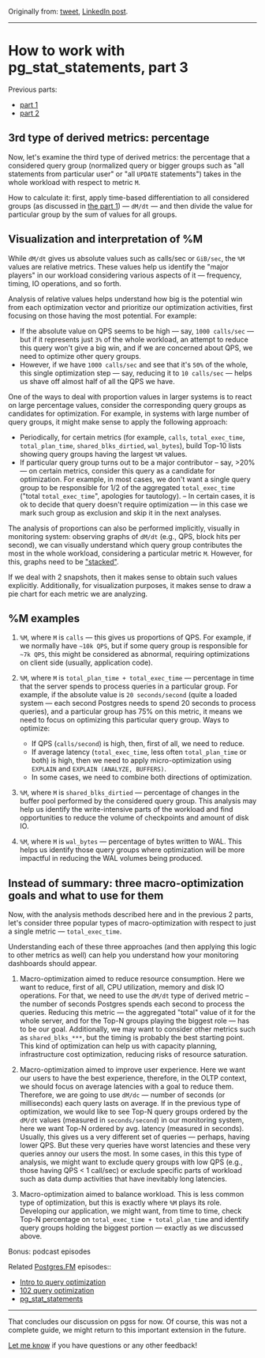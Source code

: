 Originally from: [tweet](https://twitter.com/samokhvalov/status/1709069225762095258), [LinkedIn post](...). 

---

# How to work with pg_stat_statements, part 3
Previous parts:
- [part 1](./0005_pg_stat_statements_part_1.md)
- [part 2](./0006_pg_stat_statements_part_2.md)

## 3rd type of derived metrics: percentage
Now, let's examine the third type of derived metrics: the percentage that a considered query group (normalized query or bigger groups such as "all statements from particular user" or "all `UPDATE` statements") takes in the whole workload with respect to metric `M`.

How to calculate it: first, apply time-based differentiation to all considered groups (as discussed in [the part 1](././0005_pg_stat_statements_part_1.md)) — `dM/dt` — and then divide the value for particular group by the sum of values for all groups.

## Visualization and interpretation of %M

While `dM/dt` gives us absolute values such as calls/sec or `GiB/sec`, the `%M` values are relative metrics. These values help us identify the "major players" in our workload considering various aspects of it — frequency, timing, IO operations, and so forth.

Analysis of relative values helps understand how big is the potential win from each optimization vector and prioritize our optimization activities, first focusing on those having the most potential. For example:
- If the absolute value on QPS seems to be high — say, `1000 calls/sec` — but if it represents just `3%` of the whole workload, an attempt to reduce this query won't give a big win, and if we are concerned about QPS, we need to optimize other query groups.
- However,  if we have `1000 calls/sec` and see that it's `50%` of the whole, this single optimization step — say, reducing it to `10 calls/sec` — helps us shave off almost half of all the QPS we have.

One of the ways to deal with proportion values in larger systems is to react on large percentage values, consider the corresponding query groups as candidates for optimization. For example, in systems with large number of query groups, it might make sense to apply the following approach:
- Periodically, for certain metrics (for example, `calls`, `total_exec_time`, `total_plan_time`, `shared_blks_dirtied`, `wal_bytes`), build Top-10 lists showing query groups having the largest `%M` values. 
- If particular query group turns out to be a major contributor – say, >20% — on certain metrics, consider this query as a candidate for optimization. For example, in most cases, we don't want a single query group to be responsible for 1/2 of the aggregated `total_exec_time` ("total `total_exec_time`", apologies for tautology).
– In certain cases, it is ok to decide that query doesn't require optimization — in this case we mark such group as exclusion and skip it in the next analyses.

The analysis of proportions can also be performed implicitly, visually in monitoring system: observing graphs of `dM/dt` (e.g., QPS, block hits per second), we can visually understand which query group contributes the most in the whole workload, considering a particular metric `M`. However, for this, graphs need to be ["stacked"](https://en.wikipedia.org/wiki/Bar_chart#Grouped_.28clustered.29_and_stacked).

If we deal with 2 snapshots, then it makes sense to obtain such values explicitly. Additionally, for visualization purposes, it makes sense to draw a pie chart for each metric we are analyzing.

## %M examples
1. `%M`, where `M` is `calls` — this gives us proportions of QPS. For example, if we normally have `~10k QPS`, but if some query group is responsible for `~7k QPS`, this might be considered as abnormal, requiring optimizations on client side (usually, application code).

2. `%M`, where `M` is `total_plan_time + total_exec_time` — percentage in time that the server spends to process queries in a particular group. For example, if the absolute value is `20 seconds/second` (quite a loaded system — each second Postgres needs to spend 20 seconds to process queries), and a particular group has 75% on this metric, it means we need to focus on optimizing this particular query group. Ways to optimize:
    - If QPS (`calls/second`) is high, then, first of all, we need to reduce. 
    - If average latency (`total_exec_time`, less often `total_plan_time` or both) is high, then we need to apply micro-optimization using `EXPLAIN` and `EXPLAIN (ANALYZE, BUFFERS)`.
    - In some cases, we need to combine both directions of optimization.

3. `%M`, where `M` is `shared_blks_dirtied` — percentage of changes in the buffer pool performed by the considered query group. This analysis may help us identify the write-intensive parts of the workload and find opportunities to reduce the volume of checkpoints and amount of disk IO.

4. `%M`, where `M` is `wal_bytes` — percentage of bytes written to WAL. This helps us identify those query groups where optimization will be more impactful in reducing the WAL volumes being produced.

## Instead of summary: three macro-optimization goals and what to use for them
Now, with the analysis methods described here and in the previous 2 parts, let's consider three popular types of macro-optimization with respect to just a single metric — `total_exec_time`.

Understanding each of these three approaches (and then applying this logic to other metrics as well) can help you understand how your monitoring dashboards should appear.

1. Macro-optimization aimed to reduce resource consumption. Here we want to reduce, first of all, CPU utilization, memory and disk IO operations. For that, we need to use the `dM/dt` type of derived metric – the number of seconds Postgres spends each second to process the queries. Reducing this metric — the aggregated "total" value of it for the whole server, and for the Top-N groups playing the biggest role — has to be our goal. Additionally, we may want to consider other metrics such as `shared_blks_***`, but the timing is probably the best starting point. This kind of optimization can help us with capacity planning, infrastructure cost optimization, reducing risks of resource saturation.

2. Macro-optimization aimed to improve user experience. Here we want our users to have the best experience, therefore, in the OLTP context, we should focus on average latencies with a goal to reduce them. Therefore, we are going to use `dM/dc` — number of seconds (or milliseconds) each query lasts on average. If in the previous type of optimization, we would like to see Top-N query groups ordered by the `dM/dt` values (measured in `seconds/second`) in our monitoring system, here we want Top-N ordered by avg. latency (measured in seconds). Usually, this gives us a very different set of queries — perhaps, having lower QPS. But these very queries have worst latencies and these very queries annoy our users the most. In some cases, in this this type of analysis, we might want to exclude query groups with low QPS (e.g., those having QPS < 1 call/sec) or exclude specific parts of workload such as data dump activities that have inevitably long latencies.

3. Macro-optimization aimed to balance workload. This is less common type of optimization, but this is exactly where `%M` plays its role. Developing our application, we might want, from time to time, check Top-N percentage on `total_exec_time + total_plan_time` and identify query groups holding the biggest portion — exactly as we discussed above.

Bonus: podcast episodes

Related [Postgres.FM](https://postgres.fm) episodes::
- [Intro to query optimization](https://postgres.fm/episodes/intro-to-query-optimization)
- [102 query optimization](https://postgres.fm/episodes/102-query-optimization)
- [pg_stat_statements](https://postgres.fm/episodes/pg_stat_statements)

---

That concludes our discussion on pgss for now. Of course, this was not a complete guide, we might return to this important extension in the future.

[Let me know](https://twitter.com/samokhvalov) if you have questions or any other feedback!
